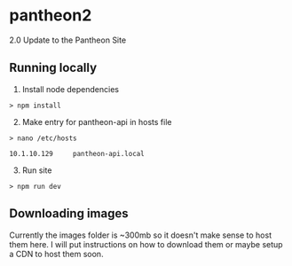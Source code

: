 # pantheon2
2.0 Update to the Pantheon Site

## Running locally
1. Install node dependencies

```
> npm install
```

2. Make entry for pantheon-api in hosts file

```
> nano /etc/hosts

10.1.10.129     pantheon-api.local
```

3. Run site

```
> npm run dev
```


## Downloading images

Currently the images folder is ~300mb so it doesn't make sense to host them here. I will put instructions on how to download them or maybe setup a CDN to host them soon.
